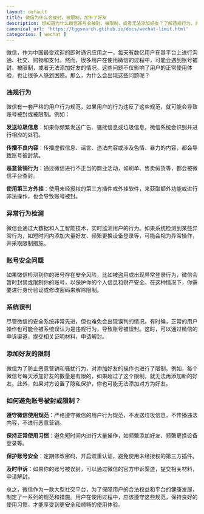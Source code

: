 ```yaml
---
layout: default
title: 微信为什么会被封，被限制，加不了好友
description: 想知道为什么微信账号会被封、被限制，或者无法添加好友？了解违规行为、异常检测、账号安全问题和系统误判的原因，以及如何避免这些问题，确保你的微信使用顺畅无忧！阅读我们的详细解析，轻松解决微信常见难题。
canonical_url: 'https://tggsearch.gtihub.io/docs/wechat-limit.html'
categories: [ wechat ]
---
```

微信，作为中国最受欢迎的即时通讯应用之一，每天有数亿用户在其平台上进行沟通、社交、购物和支付。然而，很多用户在使用微信的过程中，可能会遇到账号被封、被限制，或者无法添加好友的情况。这些问题不仅影响了用户的正常使用体验，也让很多人感到困惑。那么，为什么会出现这些问题呢？

### 违规行为
微信有一套严格的用户行为规范，如果用户的行为违反了这些规范，就可能会导致账号被封或被限制。例如：

**发送垃圾信息**：如果你频繁发送广告、骚扰信息或垃圾信息，微信系统会识别并进行相应的处罚。

**传播不良内容**：传播虚假信息、谣言、违法内容或涉及色情、暴力的内容，都会导致账号被封禁。

**恶意营销行为**：通过微信进行不正当的商业活动，如刷单、售卖假货等，都会被微信平台查封。

**使用第三方外挂**：使用未经授权的第三方插件或外挂软件，来获取额外功能或进行非法操作，也会导致账号被封。

### 异常行为检测
微信会通过大数据和人工智能技术，实时监测用户的行为。如果系统检测到某些异常行为，如短时间内添加大量好友、频繁更换设备登录等，可能会视为异常操作，并采取限制措施。

### 账号安全问题
如果微信检测到你的账号存在安全风险，比如被盗用或出现异常登录行为，微信会暂时封禁或限制你的账号，以保护你的个人信息和财产安全。在这种情况下，你需要进行身份验证或修改密码来解除限制。

### 系统误判
尽管微信的安全系统非常先进，但也难免会出现误判的情况。有时候，正常的用户操作也可能会被系统误认为是违规行为，导致账号被误封。这时，可以通过微信的申诉渠道，提交相关证明材料，申请解封。

### 添加好友的限制
微信为了防止恶意营销和骚扰行为，对添加好友的操作也进行了限制。例如，每个微信号每天添加好友的数量是有限的，如果超过了这个限制，就无法再添加新的好友。此外，如果对方设置了隐私保护，你也可能无法添加对方为好友。

### 如何避免账号被封或限制？
**遵守微信使用规范**：严格遵守微信的用户行为规范，不发送垃圾信息，不传播违法内容，不进行恶意营销。

**保持正常使用习惯**：避免短时间内进行大量操作，如频繁添加好友、频繁更换设备登录等。

**保护账号安全**：定期修改密码，开启双重认证，避免使用未经授权的第三方插件。

**及时申诉**：如果你的账号被误封，可以通过微信的官方申诉渠道，提交相关材料，申请解封。

总之，微信作为一款大型社交平台，为了保障用户的合法权益和平台的健康发展，制定了一系列的规范和措施。用户在使用过程中，应该遵守这些规范，保持良好的使用习惯，才能享受到更安全和顺畅的使用体验。